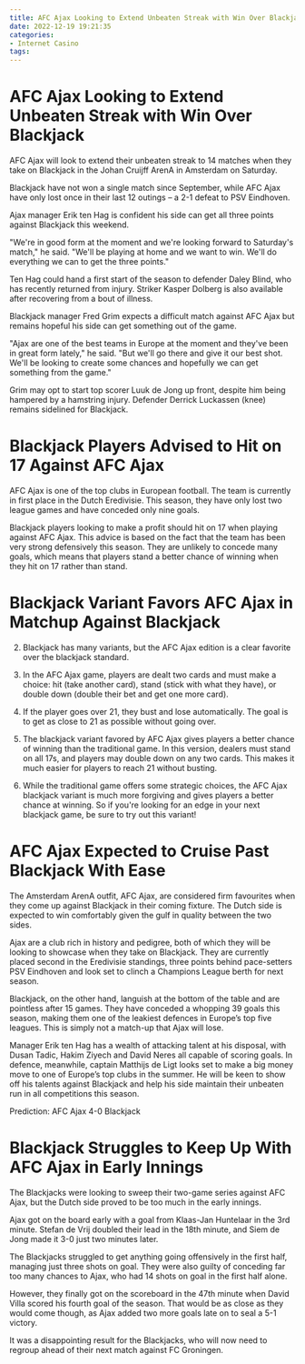 ```yaml
---
title: AFC Ajax Looking to Extend Unbeaten Streak with Win Over Blackjack
date: 2022-12-19 19:21:35
categories:
- Internet Casino
tags:
---
```



#  AFC Ajax Looking to Extend Unbeaten Streak with Win Over Blackjack

AFC Ajax will look to extend their unbeaten streak to 14 matches when they take on Blackjack in the Johan Cruijff ArenA in Amsterdam on Saturday.

Blackjack have not won a single match since September, while AFC Ajax have only lost once in their last 12 outings – a 2-1 defeat to PSV Eindhoven.

Ajax manager Erik ten Hag is confident his side can get all three points against Blackjack this weekend.

"We're in good form at the moment and we're looking forward to Saturday's match," he said. "We'll be playing at home and we want to win. We'll do everything we can to get the three points."

Ten Hag could hand a first start of the season to defender Daley Blind, who has recently returned from injury. Striker Kasper Dolberg is also available after recovering from a bout of illness.

Blackjack manager Fred Grim expects a difficult match against AFC Ajax but remains hopeful his side can get something out of the game.

"Ajax are one of the best teams in Europe at the moment and they've been in great form lately," he said. "But we'll go there and give it our best shot. We'll be looking to create some chances and hopefully we can get something from the game."

Grim may opt to start top scorer Luuk de Jong up front, despite him being hampered by a hamstring injury. Defender Derrick Luckassen (knee) remains sidelined for Blackjack.

#  Blackjack Players Advised to Hit on 17 Against AFC Ajax

AFC Ajax is one of the top clubs in European football. The team is currently in first place in the Dutch Eredivisie. This season, they have only lost two league games and have conceded only nine goals.

Blackjack players looking to make a profit should hit on 17 when playing against AFC Ajax. This advice is based on the fact that the team has been very strong defensively this season. They are unlikely to concede many goals, which means that players stand a better chance of winning when they hit on 17 rather than stand.

#  Blackjack Variant Favors AFC Ajax in Matchup Against Blackjack
2. Blackjack has many variants, but the AFC Ajax edition is a clear favorite over the blackjack standard.

3. In the AFC Ajax game, players are dealt two cards and must make a choice: hit (take another card), stand (stick with what they have), or double down (double their bet and get one more card).
4. If the player goes over 21, they bust and lose automatically. The goal is to get as close to 21 as possible without going over.
5. The blackjack variant favored by AFC Ajax gives players a better chance of winning than the traditional game. In this version, dealers must stand on all 17s, and players may double down on any two cards. This makes it much easier for players to reach 21 without busting.
6. While the traditional game offers some strategic choices, the AFC Ajax blackjack variant is much more forgiving and gives players a better chance at winning. So if you're looking for an edge in your next blackjack game, be sure to try out this variant!

#  AFC Ajax Expected to Cruise Past Blackjack With Ease

The Amsterdam ArenA outfit, AFC Ajax, are considered firm favourites when they come up against Blackjack in their coming fixture. The Dutch side is expected to win comfortably given the gulf in quality between the two sides.

Ajax are a club rich in history and pedigree, both of which they will be looking to showcase when they take on Blackjack. They are currently placed second in the Eredivisie standings, three points behind pace-setters PSV Eindhoven and look set to clinch a Champions League berth for next season.

Blackjack, on the other hand, languish at the bottom of the table and are pointless after 15 games. They have conceded a whopping 39 goals this season, making them one of the leakiest defences in Europe’s top five leagues. This is simply not a match-up that Ajax will lose.

Manager Erik ten Hag has a wealth of attacking talent at his disposal, with Dusan Tadic, Hakim Ziyech and David Neres all capable of scoring goals. In defence, meanwhile, captain Matthijs de Ligt looks set to make a big money move to one of Europe’s top clubs in the summer. He will be keen to show off his talents against Blackjack and help his side maintain their unbeaten run in all competitions this season.

Prediction: AFC Ajax 4-0 Blackjack

#  Blackjack Struggles to Keep Up With AFC Ajax in Early Innings

The Blackjacks were looking to sweep their two-game series against AFC Ajax, but the Dutch side proved to be too much in the early innings.

Ajax got on the board early with a goal from Klaas-Jan Huntelaar in the 3rd minute. Stefan de Vrij doubled their lead in the 18th minute, and Siem de Jong made it 3-0 just two minutes later.

The Blackjacks struggled to get anything going offensively in the first half, managing just three shots on goal. They were also guilty of conceding far too many chances to Ajax, who had 14 shots on goal in the first half alone.

However, they finally got on the scoreboard in the 47th minute when David Villa scored his fourth goal of the season. That would be as close as they would come though, as Ajax added two more goals late on to seal a 5-1 victory.

It was a disappointing result for the Blackjacks, who will now need to regroup ahead of their next match against FC Groningen.